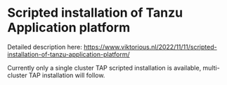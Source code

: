 # Scripted installation of Tanzu Application platform

Detailed description here: https://www.viktorious.nl/2022/11/11/scripted-installation-of-tanzu-application-platform/

Currently only a single cluster TAP scripted installation is available, multi-cluster TAP installation will follow.
